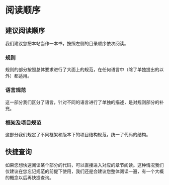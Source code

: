 # 阅读顺序

## 建议阅读顺序
我们建议您把本站当作一本书，按照左侧的目录顺序依次阅读。
### 规则
规则的部分按照总体要求进行了大面上的规范，在任何语言中（除了单独提出的以外）都适用。

### 语言规范
这一部分我们区分了语言，针对不同的语言进行了单独的描述，是对规则部分的补充。

### 框架及项目规范
这部分我们规定了不同框架和版本下的项目结构规范，统一了代码的结构。


## 快捷查询
如果您想快速阅读某个部分的代码，可以直接进入对应的章节阅读。这种情况我们仅建议在您忘记规范的前提下使用，我们还是会建议您整体阅读一遍，有一个大概的概念以后再快捷查询。